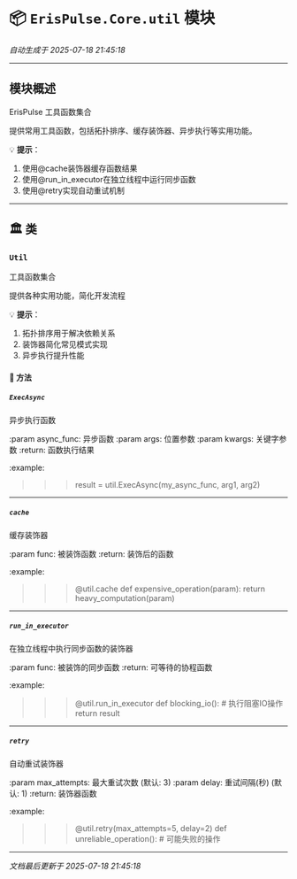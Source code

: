 # 📦 `ErisPulse.Core.util` 模块

*自动生成于 2025-07-18 21:45:18*

---

## 模块概述

ErisPulse 工具函数集合

提供常用工具函数，包括拓扑排序、缓存装饰器、异步执行等实用功能。

💡 **提示**：

1. 使用@cache装饰器缓存函数结果
2. 使用@run_in_executor在独立线程中运行同步函数
3. 使用@retry实现自动重试机制

---

## 🏛️ 类

### `Util`

工具函数集合

提供各种实用功能，简化开发流程

💡 **提示**：

1. 拓扑排序用于解决依赖关系
2. 装饰器简化常见模式实现
3. 异步执行提升性能


#### 🧰 方法

##### `ExecAsync`

异步执行函数

:param async_func: 异步函数
:param args: 位置参数
:param kwargs: 关键字参数
:return: 函数执行结果

:example:
>>> result = util.ExecAsync(my_async_func, arg1, arg2)

---

##### `cache`

缓存装饰器

:param func: 被装饰函数
:return: 装饰后的函数

:example:
>>> @util.cache
>>> def expensive_operation(param):
>>>     return heavy_computation(param)

---

##### `run_in_executor`

在独立线程中执行同步函数的装饰器

:param func: 被装饰的同步函数
:return: 可等待的协程函数

:example:
>>> @util.run_in_executor
>>> def blocking_io():
>>>     # 执行阻塞IO操作
>>>     return result

---

##### `retry`

自动重试装饰器

:param max_attempts: 最大重试次数 (默认: 3)
:param delay: 重试间隔(秒) (默认: 1)
:return: 装饰器函数

:example:
>>> @util.retry(max_attempts=5, delay=2)
>>> def unreliable_operation():
>>>     # 可能失败的操作

---


*文档最后更新于 2025-07-18 21:45:18*